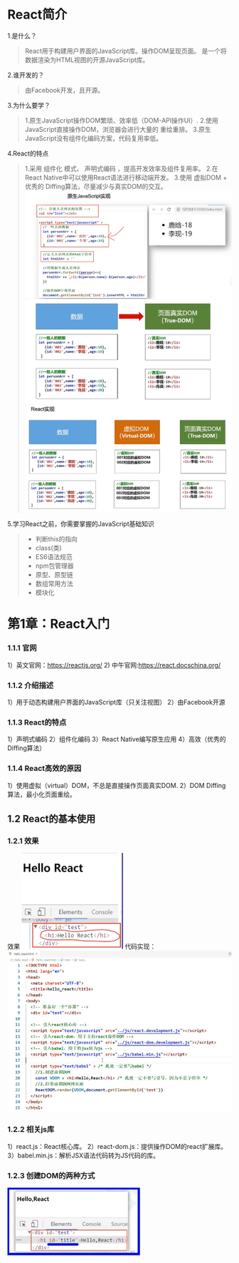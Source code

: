 
# React简介
1.是什么？
> React用于构建用户界面的JavaScript库。操作DOM呈现页面。
> 是一个将数据渲染为HTML视图的开源JavaScript库。

2.谁开发的？
> 由Facebook开发，且开源。

3.为什么要学？
> 1.原生JavaScript操作DOM繁琐、效率低（DOM-API操作UI）.
> 2.使用JavaScript直接操作DOM，浏览器会进行大量的 重绘重排。
> 3.原生JavaScript没有组件化编码方案，代码复用率低。

4.React的特点
> 1.采用 组件化 模式、 声明式编码 ，提高开发效率及组件复用率。
> 2.在React Native中可以使用React语法进行移动端开发。
> 3.使用 虚拟DOM + 优秀的 Diffing算法，尽量减少与真实DOM的交互。
> ![img.png](img.png)
> ![img_1.png](img_1.png)
> ![img_2.png](img_2.png)

5.学习React之前，你需要掌握的JavaScript基础知识
> * 判断this的指向
> * class(类)
> * ES6语法规范
> * npm包管理器
> * 原型、原型链
> * 数组常用方法
> * 模块化

# 第1章：React入门

### 1.1.1 官网
1）英文官网：https://reactjs.org/
2) 中午官网:https://react.docschina.org/

### 1.1.2 介绍描述
1）用于动态构建用户界面的JavaScript库（只关注视图）
2）由Facebook开源

### 1.1.3 React的特点
1）声明式编码
2）组件化编码
3）React Native编写原生应用
4）高效（优秀的Diffing算法）

### 1.1.4 React高效的原因
1）使用虚拟（virtual）DOM，不总是直接操作页面真实DOM.
2）DOM Diffing算法，最小化页面重绘。

## 1.2 React的基本使用

### 1.2.1 效果
效果
![img_3.png](img_3.png)
代码实现：
![img_4.png](img_4.png)

### 1.2.2 相关js库
1）react.js：React核心库。
2）react-dom.js：提供操作DOM的react扩展库。
3）babel.min.js：解析JSX语法代码转为JS代码的库。

### 1.2.3 创建DOM的两种方式
![img_5.png](img_5.png)





# 





































































